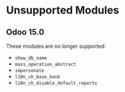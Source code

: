 # Unsupported Modules

## Odoo 15.0

These modules are no longer supported:

* `show_db_name`
* `mass_operation_abstract`
* `impersonate`
* `l10n_ch_base_bank`
* `l10n_ch_disable_default_reports`
